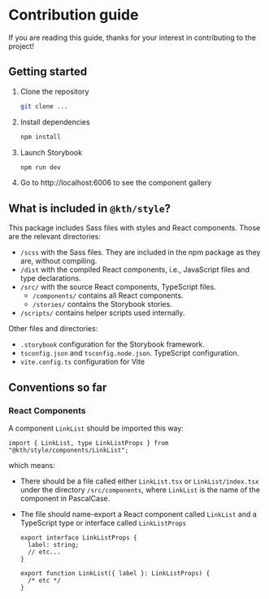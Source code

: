 # Contribution guide

If you are reading this guide, thanks for your interest in contributing to the project!

## Getting started

1. Clone the repository

   ```sh
   git clone ...
   ```

2. Install dependencies

   ```sh
   npm install
   ```

3. Launch Storybook

   ```sh
   npm run dev
   ```

4. Go to http://localhost:6006 to see the component gallery

## What is included in `@kth/style`?

This package includes Sass files with styles and React components. Those are the relevant directories:

- `/scss` with the Sass files. They are included in the npm package as they are, without compiling.
- `/dist` with the compiled React components, i.e., JavaScript files and type declarations.
- `/src/` with the source React components, TypeScript files.
  - `/components/` contains all React components.
  - `/stories/` contains the Storybook stories.
- `/scripts/` contains helper scripts used internally.

Other files and directories:

- `.storybook` configuration for the Storybook framework.
- `tsconfig.json` and `tsconfig.node.json`. TypeScript configuration.
- `vite.config.ts` configuration for Vite

## Conventions so far

### React Components

A component `LinkList` should be imported this way:

```tsx
import { LinkList, type LinkListProps } from "@kth/style/components/LinkList";
```

which means:

- There should be a file called either `LinkList.tsx` or `LinkList/index.tsx` under the directory `/src/components`, where `LinkList` is the name of the component in PascalCase.
- The file should name-export a React component called `LinkList` and a TypeScript type or interface called `LinkListProps`

  ```tsx
  export interface LinkListProps {
    label: string;
    // etc...
  }

  export function LinkList({ label }: LinkListProps) {
    /* etc */
  }
  ```
